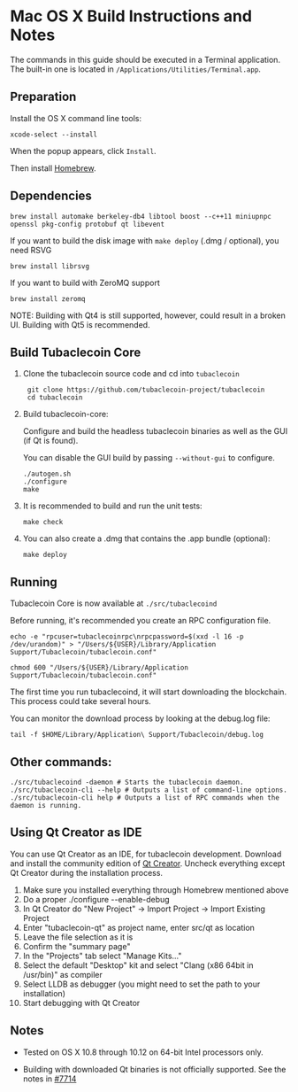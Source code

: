Mac OS X Build Instructions and Notes
====================================
The commands in this guide should be executed in a Terminal application.
The built-in one is located in `/Applications/Utilities/Terminal.app`.

Preparation
-----------
Install the OS X command line tools:

`xcode-select --install`

When the popup appears, click `Install`.

Then install [Homebrew](https://brew.sh).

Dependencies
----------------------

    brew install automake berkeley-db4 libtool boost --c++11 miniupnpc openssl pkg-config protobuf qt libevent

If you want to build the disk image with `make deploy` (.dmg / optional), you need RSVG

    brew install librsvg

If you want to build with ZeroMQ support
    
    brew install zeromq

NOTE: Building with Qt4 is still supported, however, could result in a broken UI. Building with Qt5 is recommended.

Build Tubaclecoin Core
------------------------

1. Clone the tubaclecoin source code and cd into `tubaclecoin`

        git clone https://github.com/tubaclecoin-project/tubaclecoin
        cd tubaclecoin

2.  Build tubaclecoin-core:

    Configure and build the headless tubaclecoin binaries as well as the GUI (if Qt is found).

    You can disable the GUI build by passing `--without-gui` to configure.

        ./autogen.sh
        ./configure
        make

3.  It is recommended to build and run the unit tests:

        make check

4.  You can also create a .dmg that contains the .app bundle (optional):

        make deploy

Running
-------

Tubaclecoin Core is now available at `./src/tubaclecoind`

Before running, it's recommended you create an RPC configuration file.

    echo -e "rpcuser=tubaclecoinrpc\nrpcpassword=$(xxd -l 16 -p /dev/urandom)" > "/Users/${USER}/Library/Application Support/Tubaclecoin/tubaclecoin.conf"

    chmod 600 "/Users/${USER}/Library/Application Support/Tubaclecoin/tubaclecoin.conf"

The first time you run tubaclecoind, it will start downloading the blockchain. This process could take several hours.

You can monitor the download process by looking at the debug.log file:

    tail -f $HOME/Library/Application\ Support/Tubaclecoin/debug.log

Other commands:
-------

    ./src/tubaclecoind -daemon # Starts the tubaclecoin daemon.
    ./src/tubaclecoin-cli --help # Outputs a list of command-line options.
    ./src/tubaclecoin-cli help # Outputs a list of RPC commands when the daemon is running.

Using Qt Creator as IDE
------------------------
You can use Qt Creator as an IDE, for tubaclecoin development.
Download and install the community edition of [Qt Creator](https://www.qt.io/download/).
Uncheck everything except Qt Creator during the installation process.

1. Make sure you installed everything through Homebrew mentioned above
2. Do a proper ./configure --enable-debug
3. In Qt Creator do "New Project" -> Import Project -> Import Existing Project
4. Enter "tubaclecoin-qt" as project name, enter src/qt as location
5. Leave the file selection as it is
6. Confirm the "summary page"
7. In the "Projects" tab select "Manage Kits..."
8. Select the default "Desktop" kit and select "Clang (x86 64bit in /usr/bin)" as compiler
9. Select LLDB as debugger (you might need to set the path to your installation)
10. Start debugging with Qt Creator

Notes
-----

* Tested on OS X 10.8 through 10.12 on 64-bit Intel processors only.

* Building with downloaded Qt binaries is not officially supported. See the notes in [#7714](https://github.com/bitcoin/bitcoin/issues/7714)
